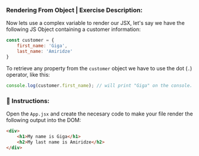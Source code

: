 ### **Rendering From Object** | Exercise Description:

Now lets use a complex variable to render our JSX, let's say we have the following JS Object containing a customer information:

```javascript
const customer = {
	first_name: 'Giga',
	last_name: 'Amiridze'
}
```

To retrieve any property from the `customer` object we have to use the dot (`.`) operator, like this:

```javascript
console.log(customer.first_name); // will print "Giga" on the console.
```

### 📝 Instructions:
Open the  `App.jsx`  and create the necesary code to make your file render the following output into the DOM:

```html
<div>
    <h1>My name is Giga</h1>
    <h2>My last name is Amiridze</h2>
</div>
```